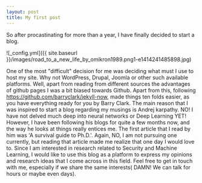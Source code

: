 ```yaml
---
layout: post
title: My first post
---
```


So after procastinating for more than a year, I have finally decided to start a blog. 

![_config.yml]({{ site.baseurl }}/images/road_to_a_new_life_by_omikron1989.png1-e1414241485898.jpg)

One of the most "difficult" decision for me was deciding what must I use to host my site. Why not WordPress, Drupal, Joomla or other
such available platforms. Well, apart from reading from different sources the advantages of github pages I was a bit biased towards 
Github. Apart from this, following https://github.com/barryclark/jekyll-now, made things ten folds easier, as you have everything ready for you by Barry Clark.
The main reason that I was inspired to start a blog regarding my musings is Andrej karpathy. NO! I have not delved much deep into
neural networks or Deep Learning YET! However, I have been following his blogs for quite a few months now, and the way he looks at things really entices me. The first article that I read by him was 'A survival guide to Ph.D.'. Again, NO, I am not pursuing one currently, but reading that article made me realize that one day I would love to.
Since I am interested in research related to Security and Machine Learning, I would like to use this blog as a platform to express
my opinions and research ideas that I come across in this field.
Feel free to get in touch with me, especially if we share the same interests( DAMN! We can talk for hours or maybe even days).
